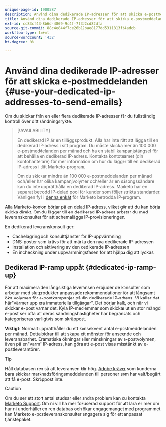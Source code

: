 ```yaml
---
unique-page-id: 1900587
description: Använd dina dedikerade IP-adresser för att skicka e-postmeddelanden - Marketo Docs - produktdokumentation
title: Använd dina dedikerade IP-adresser för att skicka e-postmeddelanden
exl-id: cc83cf43-8b6d-4869-9c4f-7f3d2cd82dfa
source-git-commit: 88c4e844f7ce26b12bae8177dd5311813fb4adcb
workflow-type: tm+mt
source-wordcount: '432'
ht-degree: 0%

---
```


# Använd dina dedikerade IP-adresser för att skicka e-postmeddelanden {#use-your-dedicated-ip-addresses-to-send-emails}

Om du skickar från en eller flera dedikerade IP-adresser får du fullständig kontroll över ditt sändningsrykte.

>[!AVAILABILITY]
>
>En dedikerad IP är en tilläggsprodukt. Alla har inte rätt att lägga till en dedikerad IP-adress i sitt program. Du måste skicka mer än 100 000 e-postmeddelanden per månad och ha en stabil kampanjstängsel för att behålla en dedikerad IP-adress. Kontakta kontoteamet (din kontohanterare) för mer information om hur du lägger till en dedikerad IP-adress i ditt Marketo-program.
>
>Om du skickar mindre än 100 000 e-postmeddelanden per månad och/eller har olika kampanjvolymer och/eller är en säsongssändare kan du inte upprätthålla en dedikerad IP-adress. Marketo har en separat betrodd IP-delad pool för kunder som följer strikta standarder. Vänligen fyll i [denna enkät](https://na-sjg.marketo.com/lp/marketoprivacydemo/Trusted-IP-Sending-Range-Program.html) för Marketo betrodda IP-program.

Alla Marketo-konton börjar på en delad IP-adress, vilket gör att du kan börja skicka direkt. Om du lägger till en dedikerad IP-adress arbetar du med leveranskonsulter för att schemalägga IP-provisioneringen.

En dedikerad leveranskonsult ger:

* Cachelagring och konsulttjänster för IP-uppvärmning
* DNS-poster som krävs för att märka den nya dedikerade IP-adressen
* Installation och aktivering av den dedikerade IP-adressen
* En incheckning under uppvärmningsfasen för att hjälpa dig att lyckas

## Dedikerad IP-ramp uppåt {#dedicated-ip-ramp-up}

För att maximera den långsiktiga leveransen erbjuder de konsulter som arbetar med slutprodukter anpassade rekommendationer för att långsamt öka volymen för e-postkampanjer på din dedikerade IP-adress. Vi kallar det här&quot;värmer upp era immateriella tillgångar&quot;. Det börjar kallt, och när vi skickar e-post varnar det. Kyla IP-medlemmar som skickar ut en stor mängd e-post ser ofta att deras sändningshastigheter har begränsats och kategoriseras vanligtvis som skräppost.

**Viktigt**: Normalt upprätthåller du ett konsekvent antal e-postmeddelanden per månad. Detta bidrar till att skapa ett mönster för anseende och leveransbarhet. Dramatiska ökningar eller minskningar av e-postvolymen, även på en&quot;varm&quot; IP-adress, kan göra att e-post visas misstänkt av e-postleverantörer.

>[!TIP]
>
>Håll databasen ren så att leveransen blir hög. [Adobe kräver](https://www.adobe.com/legal/terms/aup.html) som kunderna bara skickar marknadsföringsmeddelanden till personer som har valt/begärt att få e-post. Skräppost inte.

>[!CAUTION]
>
>Om du ser ett stort antal studsar eller andra problem kan du kontakta [Marketo Support](https://nation.marketo.com/t5/Support/ct-p/Support). Om ni vill ha mer fokuserad support för att lära er mer om hur ni underhåller en ren databas och ökar engagemanget med programmet kan Marketo e-postleveranskonsulter engagera sig för ett anpassat tjänstepaket.
